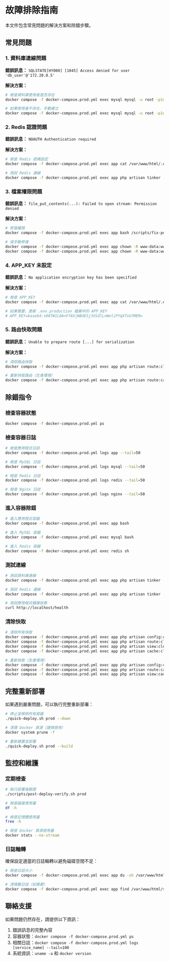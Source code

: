# 故障排除指南

本文件包含常見問題的解決方案和除錯步驟。

## 常見問題

### 1. 資料庫連線問題

**錯誤訊息：** `SQLSTATE[HY000] [1045] Access denied for user 'db_user'@'172.20.0.5'`

**解決方案：**
```bash
# 檢查資料庫使用者是否存在
docker compose -f docker-compose.prod.yml exec mysql mysql -u root -p1qaz1234 -e "SELECT User, Host FROM mysql.user WHERE User='db_user';"

# 如果使用者不存在，手動建立
docker compose -f docker-compose.prod.yml exec mysql mysql -u root -p1qaz1234 -e "CREATE USER IF NOT EXISTS 'db_user'@'%' IDENTIFIED BY '1qaz1234'; GRANT ALL PRIVILEGES ON mg_db.* TO 'db_user'@'%'; FLUSH PRIVILEGES;"
```

### 2. Redis 認證問題

**錯誤訊息：** `NOAUTH Authentication required`

**解決方案：**
```bash
# 檢查 Redis 密碼設定
docker compose -f docker-compose.prod.yml exec app cat /var/www/html/.env | grep REDIS

# 測試 Redis 連線
docker compose -f docker-compose.prod.yml exec app php artisan tinker --execute="use Illuminate\Support\Facades\Redis; echo Redis::ping();"
```

### 3. 檔案權限問題

**錯誤訊息：** `file_put_contents(...): Failed to open stream: Permission denied`

**解決方案：**
```bash
# 修復權限
docker compose -f docker-compose.prod.yml exec app bash /scripts/fix-permissions.sh

# 或手動修復
docker compose -f docker-compose.prod.yml exec app chown -R www-data:www-data /var/www/html/storage
docker compose -f docker-compose.prod.yml exec app chown -R www-data:www-data /var/www/html/bootstrap/cache
```

### 4. APP_KEY 未設定

**錯誤訊息：** `No application encryption key has been specified`

**解決方案：**
```bash
# 檢查 APP_KEY
docker compose -f docker-compose.prod.yml exec app cat /var/www/html/.env | grep APP_KEY

# 如果需要，更新 .env.production 檔案中的 APP_KEY
# APP_KEY=base64:s00TW1L0A+FfAVjWBdE5j3VSdlLnWoliPYqXTxU7MEM=
```

### 5. 路由快取問題

**錯誤訊息：** `Unable to prepare route [...] for serialization`

**解決方案：**
```bash
# 清除路由快取
docker compose -f docker-compose.prod.yml exec app php artisan route:clear

# 重新快取路由（生產環境）
docker compose -f docker-compose.prod.yml exec app php artisan route:cache
```

## 除錯指令

### 檢查容器狀態
```bash
docker compose -f docker-compose.prod.yml ps
```

### 檢查容器日誌
```bash
# 檢查應用程式日誌
docker compose -f docker-compose.prod.yml logs app --tail=50

# 檢查 MySQL 日誌
docker compose -f docker-compose.prod.yml logs mysql --tail=50

# 檢查 Redis 日誌
docker compose -f docker-compose.prod.yml logs redis --tail=50

# 檢查 Nginx 日誌
docker compose -f docker-compose.prod.yml logs nginx --tail=50
```

### 進入容器除錯
```bash
# 進入應用程式容器
docker compose -f docker-compose.prod.yml exec app bash

# 進入 MySQL 容器
docker compose -f docker-compose.prod.yml exec mysql bash

# 進入 Redis 容器
docker compose -f docker-compose.prod.yml exec redis sh
```

### 測試連線
```bash
# 測試資料庫連線
docker compose -f docker-compose.prod.yml exec app php artisan tinker --execute="use Illuminate\Support\Facades\DB; DB::connection()->getPdo(); echo 'Database OK';"

# 測試 Redis 連線
docker compose -f docker-compose.prod.yml exec app php artisan tinker --execute="use Illuminate\Support\Facades\Redis; echo Redis::ping();"

# 測試應用程式健康狀態
curl http://localhost/health
```

### 清除快取
```bash
# 清除所有快取
docker compose -f docker-compose.prod.yml exec app php artisan config:clear
docker compose -f docker-compose.prod.yml exec app php artisan route:clear
docker compose -f docker-compose.prod.yml exec app php artisan view:clear
docker compose -f docker-compose.prod.yml exec app php artisan cache:clear

# 重新快取（生產環境）
docker compose -f docker-compose.prod.yml exec app php artisan config:cache
docker compose -f docker-compose.prod.yml exec app php artisan route:cache
docker compose -f docker-compose.prod.yml exec app php artisan view:cache
```

## 完整重新部署

如果遇到嚴重問題，可以執行完整重新部署：

```bash
# 停止並移除所有容器
./quick-deploy.sh prod --down

# 清理 Docker 資源（謹慎使用）
docker system prune -f

# 重新建置並部署
./quick-deploy.sh prod --build
```

## 監控和維護

### 定期檢查
```bash
# 執行部署後驗證
./scripts/post-deploy-verify.sh prod

# 檢查磁碟使用量
df -h

# 檢查記憶體使用量
free -h

# 檢查 Docker 資源使用量
docker stats --no-stream
```

### 日誌輪轉
確保設定適當的日誌輪轉以避免磁碟空間不足：

```bash
# 檢查日誌大小
docker compose -f docker-compose.prod.yml exec app du -sh /var/www/html/storage/logs/

# 清理舊日誌（如需要）
docker compose -f docker-compose.prod.yml exec app find /var/www/html/storage/logs/ -name "*.log" -mtime +7 -delete
```

## 聯絡支援

如果問題仍然存在，請提供以下資訊：

1. 錯誤訊息的完整內容
2. 容器狀態：`docker compose -f docker-compose.prod.yml ps`
3. 相關日誌：`docker compose -f docker-compose.prod.yml logs [service_name] --tail=100`
4. 系統資訊：`uname -a` 和 `docker version`